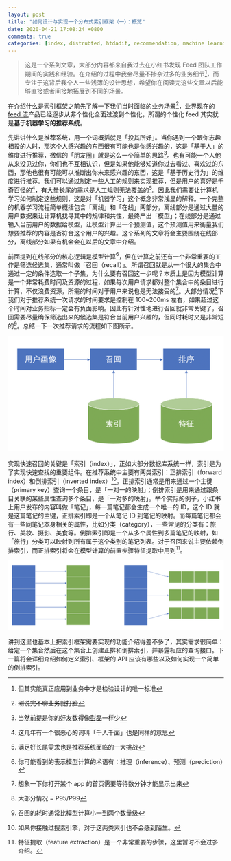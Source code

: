 ```yaml
---
layout: post
title: "如何设计与实现一个分布式索引框架（一）：概览"
date: 2020-04-21 17:08:24 +0800
comments: true
categories: [index, distrubted, htdadif, recommendation, machine learning]
---
```


> 这是一个系列文章，大部分内容都来自我过去在小红书发现 Feed 团队工作期间的实践和经验。在介绍的过程中我会尽量不掺杂过多的业务细节[^1]，而专注于这背后我个人一些浅薄的设计思想，希望你在阅读完这些文章以后能够直接或者间接地拓展到不同的场景。

在介绍什么是索引框架之前先了解一下我们当时面临的业务场景[^2]，业界现在的 [feed 流](https://en.wikipedia.org/wiki/Activity_stream)产品已经逐步从非个性化全面过渡到个性化，所谓的个性化 feed 其实就是**基于机器学习的推荐系统**。

<!-- more -->

先讲讲什么是推荐系统，用一个词概括就是「投其所好」。当你遇到一个跟你志趣相投的人时，那这个人感兴趣的东西很有可能也是你感兴趣的，这是「基于人」的维度进行推荐，微信的「朋友圈」就是这么一个简单的思路[^3]。也有可能一个人他从来没见过你，你们也不互相认识，但是如果他能够知道你过去看过、喜欢过的东西，那他也很有可能可以推断出你未来感兴趣的东西，这是「基于历史行为」的维度进行推荐。我们可以通过制定一些人工的规则来实现推荐，但是用户的喜好是千奇百怪的[^4]，有大量长尾的需求是人工规则无法覆盖的[^5]。因此我们需要让计算机学习如何制定这些规则，这是对「机器学习」这个概念非常浅显的解释。一个完整的机器学习流程简单概括包含「离线」和「在线」两部分，离线部分是通过大量的用户数据来让计算机找寻其中的规律和共性，最终产出「模型」；在线部分是通过输入当前用户的数据给模型，让模型计算出一个预测值，这个预测值用来衡量我们想要推荐的内容是否符合这个用户的兴趣。这个系列的文章将会主要围绕在线部分，离线部分如果有机会会在以后的文章中介绍。

前面提到在线部分的核心逻辑是模型计算[^6]，但在计算之前还有一个非常重要的工作是筛选候选集，通常叫做「召回（recall）」。所谓召回就是从一个很大的集合中通过一定的条件选取一个子集，为什么要有召回这一步呢？本质上是因为模型计算是一个非常耗费时间及资源的过程，如果每次用户请求都对整个集合中的条目进行计算，不仅浪费资源，所需的时间对于用户来说也是无法接受的[^7]。大部分情况[^8]下我们对于推荐系统一次请求的时间要求是控制在 100~200ms 左右，如果超过这个时间对业务指标一定会有负面影响。因此有针对性地进行召回就非常关键了，召回需要尽量确保筛选出来的候选集是符合当前用户兴趣的，但同时耗时又是非常短的[^9]。总结一下一次推荐请求的流程如下图所示。

![recommendation system architecture](/images/posts/recommendation_system_arch.png)

实现快速召回的关键是「索引（index）」，正如大部分数据库系统一样，索引是为了实现快速查找的重要组件。在推荐系统中主要有两类索引：正排索引（forward index）和倒排索引（inverted index）[^10]。正排索引通常是用来通过一个主键（primary key）查询一个条目，是「一对一的映射」；倒排索引是用来通过跟条目关联的某些属性查询多个条目，是「一对多的映射」。举个实际的例子，小红书上用户发布的内容叫做「笔记」，每一篇笔记都会生成一个唯一的 ID，这个 ID 就是这篇笔记的主键，正排索引即是一个从笔记 ID 到笔记的映射。而每篇笔记都会有一些同笔记本身相关的属性，比如分类（category），一些常见的分类有：旅行、美妆、摄影、美食等。倒排索引即是一个从多个属性到多篇笔记的映射，如「旅行」分类可以映射到所有属于这个类别的笔记列表。对于召回来说主要依赖倒排索引，而正排索引将会在模型计算的前置步骤特征提取中用到[^11]。

![recommendation system index](/images/posts/rec_sys_index.png)

讲到这里也基本上把索引框架需要实现的功能介绍得差不多了，其实需求很简单：给定一个集合然后在这个集合上创建正排和倒排索引，并暴露相应的查询接口。下一篇将会详细介绍如何定义索引、框架的 API 应该有哪些以及如何实现一个简单的倒排索引。

[^1]: 但其实能真正应用到业务中才是检验设计的唯一标准
[^2]: ~~刚说完不聊业务就打脸~~
[^3]: 当然前提是你的好友数得像[彭磊](https://baike.baidu.com/item/%E5%BD%AD%E7%A3%8A/6238051)一样少
[^4]: 这几年有一个很恶心的词叫「千人千面」也是同样的意思
[^5]: 满足好长尾需求也是推荐系统面临的一大挑战
[^6]: 你可能看到的表示模型计算的术语有：推理（inference）、预测（prediction）
[^7]: 想象一下你打开某个 app 的首页需要等待数分钟才能显示出来
[^8]: 大部分情况 = P95/P99
[^9]: 召回的耗时通常比模型计算小一到两个数量级
[^10]: 如果你接触过搜索引擎，对于这两类索引也不会感到陌生。
[^11]: 特征提取（feature extraction）是一个非常重要的步骤，这里暂时不会过多介绍。

